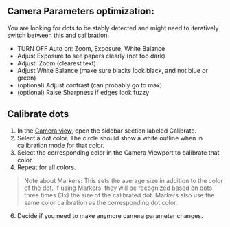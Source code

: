 
## Camera Parameters optimization: 

You are looking for dots to be stably detected and might need to iteratively switch between this and calibration.

- TURN OFF Auto on: Zoom, Exposure, White Balance
- Adjust Exposure to see papers clearly (not too dark)
- Adjust: Zoom (clearest text)
- Adjust White Balance (make sure blacks look black, and not blue or green)
- (optional) Adjust contrast (can probably go to max)
- (optional) Raise Sharpness if edges look fuzzy

## Calibrate dots 
1. In the [Camera view](http://localhost:3000/camera.html), open the sidebar section labeled Calibrate. 
2. Select a dot color. The circle should show a white outline when in calibration mode for that color. 
3. Select the corresponding color in the Camera Viewport to calibrate that color. 
4. Repeat for all colors.

> Note about Markers: This sets the average size in addition to the color of the dot. If using Markers, they will be recognized based on dots three times (3x) the size of the calibrated dot. Markers also use the same color calibration as the corresponding dot color.

6.  Decide if you need to make anymore camera parameter changes.
